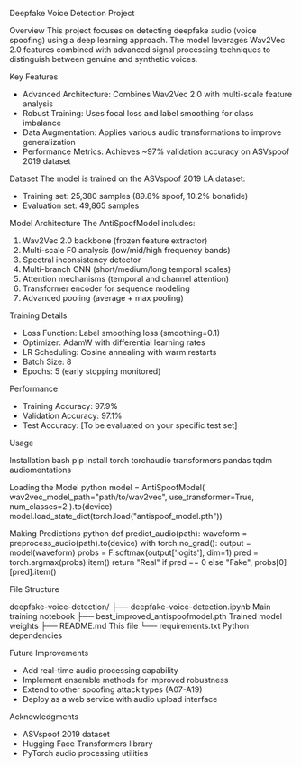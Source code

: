  Deepfake Voice Detection Project

 Overview
This project focuses on detecting deepfake audio (voice spoofing) using a deep learning approach. The model leverages Wav2Vec 2.0 features combined with advanced signal processing techniques to distinguish between genuine and synthetic voices.

 Key Features
- Advanced Architecture: Combines Wav2Vec 2.0 with multi-scale feature analysis
- Robust Training: Uses focal loss and label smoothing for class imbalance
- Data Augmentation: Applies various audio transformations to improve generalization
- Performance Metrics: Achieves ~97% validation accuracy on ASVspoof 2019 dataset

 Dataset
The model is trained on the ASVspoof 2019 LA dataset:
- Training set: 25,380 samples (89.8% spoof, 10.2% bonafide)
- Evaluation set: 49,865 samples

 Model Architecture
The AntiSpoofModel includes:
1. Wav2Vec 2.0 backbone (frozen feature extractor)
2. Multi-scale F0 analysis (low/mid/high frequency bands)
3. Spectral inconsistency detector
4. Multi-branch CNN (short/medium/long temporal scales)
5. Attention mechanisms (temporal and channel attention)
6. Transformer encoder for sequence modeling
7. Advanced pooling (average + max pooling)

 Training Details
- Loss Function: Label smoothing loss (smoothing=0.1)
- Optimizer: AdamW with differential learning rates
- LR Scheduling: Cosine annealing with warm restarts
- Batch Size: 8
- Epochs: 5 (early stopping monitored)

 Performance
- Training Accuracy: 97.9%
- Validation Accuracy: 97.1%
- Test Accuracy: [To be evaluated on your specific test set]

 Usage

 Installation
bash
pip install torch torchaudio transformers pandas tqdm audiomentations


 Loading the Model
python
model = AntiSpoofModel(
    wav2vec_model_path="path/to/wav2vec",
    use_transformer=True,
    num_classes=2
).to(device)
model.load_state_dict(torch.load("antispoof_model.pth"))


 Making Predictions
python
def predict_audio(path):
    waveform = preprocess_audio(path).to(device)
    with torch.no_grad():
        output = model(waveform)
        probs = F.softmax(output['logits'], dim=1)
        pred = torch.argmax(probs).item()
    return "Real" if pred == 0 else "Fake", probs[0][pred].item()


 File Structure

deepfake-voice-detection/
├── deepfake-voice-detection.ipynb    Main training notebook
├── best_improved_antispoofmodel.pth  Trained model weights
├── README.md                         This file
└── requirements.txt                  Python dependencies


 Future Improvements
- Add real-time audio processing capability
- Implement ensemble methods for improved robustness
- Extend to other spoofing attack types (A07-A19)
- Deploy as a web service with audio upload interface

 Acknowledgments
- ASVspoof 2019 dataset
- Hugging Face Transformers library
- PyTorch audio processing utilities
